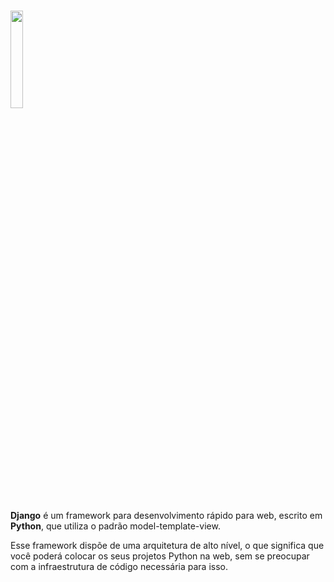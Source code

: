 <h1><img src = "https://imgur.com/NtK37qh.png" width="20%"/></h1>

<strong>Django</strong> é um framework para desenvolvimento rápido para web, escrito em <strong>Python</strong>, que utiliza o padrão model-template-view.

Esse framework dispõe de uma arquitetura de alto nível, o que significa que você poderá colocar os seus projetos Python na web, sem se preocupar com a infraestrutura de código necessária para isso.